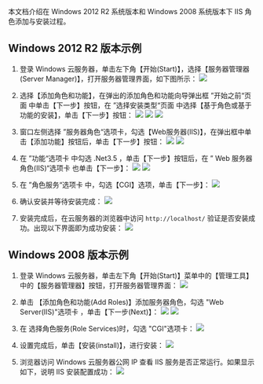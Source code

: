 本文档介绍在 Windows 2012 R2 系统版本和 Windows 2008 系统版本下 IIS 角色添加与安装过程。
## Windows 2012 R2 版本示例
 1. 登录 Windows 云服务器，单击左下角【开始(Start)】，选择【服务器管理器(Server Manager)】，打开服务器管理界面，如下图所示：
![](//mccdn.qcloud.com/static/img/d27f493d5613aa2d87a9bbd9dba59387/image.png)

 2. 选择【添加角色和功能】，在弹出的添加角色和功能向导弹出框 ”开始之前“页面 中单击【下一步】按钮，在 ”选择安装类型“页面 中选择【基于角色或基于功能的安装】，单击【下一步】按钮：
![](//mccdn.qcloud.com/static/img/36ab9d6b144c5eff7fe2b468268155f2/image.png)
![](//mccdn.qcloud.com/static/img/0375764474b419976b13b594ea328e88/image.png)
![](//mccdn.qcloud.com/static/img/b6341e1fff569f1d7fffb5b66bc14c98/image.png)

 3. 窗口左侧选择 ”服务器角色“选项卡，勾选【Web服务器(IIS)】，在弹出框中单击【添加功能】按钮后，单击【下一步】按钮：
	![](//mccdn.qcloud.com/static/img/d516d053aca89ddc0a27ebe68a8f5882/image.png)
	![](//mccdn.qcloud.com/static/img/702065dfb3620e7aa7e81a94ff87a79b/image.png)

 4. 在 ”功能“选项卡 中勾选 .Net3.5 ，单击【下一步】按钮后，在 ” Web 服务器角色(IIS)“选项卡 也单击【下一步】：
![](//mccdn.qcloud.com/static/img/6e436524609ccd6e38b7440ebb881278/image.png)
![](//mccdn.qcloud.com/static/img/b003e403fe4e8e86bb0655199bb75a19/image.png)

 5. 在 ”角色服务“选项卡 中，勾选【CGI】选项，单击【下一步】：
![](//mccdn.qcloud.com/static/img/d13a9e02730018041342ecafa1b471af/image.png)

 6. 确认安装并等待安装完成：
![](//mccdn.qcloud.com/static/img/7e295431db7ef4a43b4136c860b32b19/image.png)

 7. 安装完成后，在云服务器的浏览器中访问 ```http://localhost/``` 验证是否安装成功。出现以下界面即为成功安装：
![](//mccdn.qcloud.com/static/img/dfa6725c4358e1a4214dcceb03e87028/image.png)

## Windows 2008 版本示例
 1. 登录 Windows 云服务器，单击左下角【开始(Start)】菜单中的【管理工具】中的【服务器管理器】按钮，打开服务器管理界面：
![](//mccdn.qcloud.com/img56b1bc701ec41.png)

 2. 单击 【添加角色和功能(Add Roles)】添加服务器角色，勾选 "Web Server(IIS)"选项卡 ，单击【下一步(Next)】：
![](//mccdn.qcloud.com/img56b1bb12831b3.png)
![](//mccdn.qcloud.com/img56b1bcee2d9e8.png)

 3. 在 选择角色服务(Role Services)时，勾选 "CGI"选项卡：
![](//mccdn.qcloud.com/img56b1bd1b8f220.png)

 4. 设置完成后，单击【安装(install)】，进行安装：
![](//mccdn.qcloud.com/img56b1bd4f18f1a.png)

 5. 浏览器访问 Windows 云服务器公网 IP 查看 IIS 服务是否正常运行。如果显示如下，说明 IIS 安装配置成功：
![](//mccdn.qcloud.com/img56b1bd7c5b0be.png)

